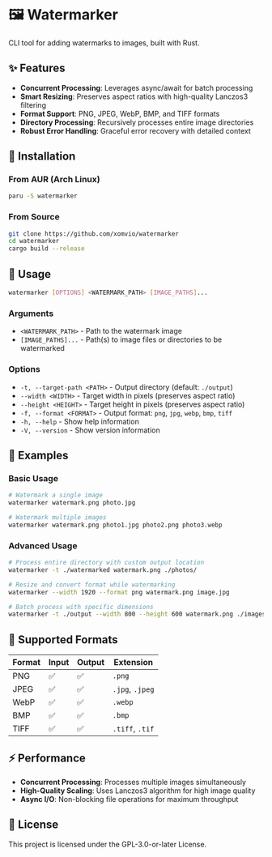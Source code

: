 # 🖼️ Watermarker

CLI tool for adding watermarks to images, built with Rust.

## ✨ Features

- **Concurrent Processing**: Leverages async/await for batch processing
- **Smart Resizing**: Preserves aspect ratios with high-quality Lanczos3 filtering
- **Format Support**: PNG, JPEG, WebP, BMP, and TIFF formats
- **Directory Processing**: Recursively processes entire image directories
- **Robust Error Handling**: Graceful error recovery with detailed context

## 🚀 Installation

### From AUR (Arch Linux)
```bash
paru -S watermarker
```

### From Source
```bash
git clone https://github.com/xomvio/watermarker
cd watermarker
cargo build --release
```

## 📖 Usage

```bash
watermarker [OPTIONS] <WATERMARK_PATH> [IMAGE_PATHS]...
```

### Arguments
- `<WATERMARK_PATH>` - Path to the watermark image
- `[IMAGE_PATHS]...` - Path(s) to image files or directories to be watermarked

### Options
- `-t, --target-path <PATH>` - Output directory (default: `./output`)
- `--width <WIDTH>` - Target width in pixels (preserves aspect ratio)
- `--height <HEIGHT>` - Target height in pixels (preserves aspect ratio)
- `-f, --format <FORMAT>` - Output format: `png`, `jpg`, `webp`, `bmp`, `tiff`
- `-h, --help` - Show help information
- `-V, --version` - Show version information

## 📝 Examples

### Basic Usage
```bash
# Watermark a single image
watermarker watermark.png photo.jpg

# Watermark multiple images
watermarker watermark.png photo1.jpg photo2.png photo3.webp
```

### Advanced Usage
```bash
# Process entire directory with custom output location
watermarker -t ./watermarked watermark.png ./photos/

# Resize and convert format while watermarking
watermarker --width 1920 --format png watermark.png image.jpg

# Batch process with specific dimensions
watermarker -t ./output --width 800 --height 600 watermark.png ./images/
```

## 🎯 Supported Formats

| Format | Input | Output | Extension |
|--------|-------|--------|-----------|
| PNG    | ✅    | ✅     | `.png`    |
| JPEG   | ✅    | ✅     | `.jpg`, `.jpeg` |
| WebP   | ✅    | ✅     | `.webp`   |
| BMP    | ✅    | ✅     | `.bmp`    |
| TIFF   | ✅    | ✅     | `.tiff`, `.tif` |

## ⚡ Performance

- **Concurrent Processing**: Processes multiple images simultaneously
- **High-Quality Scaling**: Uses Lanczos3 algorithm for high image quality
- **Async I/O**: Non-blocking file operations for maximum throughput

## 📄 License

This project is licensed under the GPL-3.0-or-later License.
